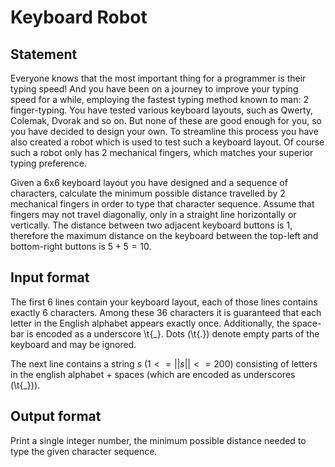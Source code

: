 # Keyboard Robot

## Statement

Everyone knows that the most important thing for a programmer is their typing speed! And you have been on a journey to improve your typing speed for a while, employing the fastest typing method known to man: 2 finger-typing. You have tested various keyboard layouts, such as Qwerty, Colemak, Dvorak and so on. But none of these are good enough for you, so you have decided to design your own. To streamline this process you have also created a robot which is used to test such a keyboard layout. Of course such a robot only has 2 mechanical fingers, which matches your superior typing preference.

Given a 6x6 keyboard layout you have designed and a sequence of characters, calculate the minimum possible distance travelled by 2 mechanical fingers in order to type that character sequence. Assume that fingers may not travel diagonally, only in a straight line horizontally or vertically. The distance between two adjacent keyboard buttons is 1, therefore the maximum distance on the keyboard between the top-left and bottom-right buttons is $5+5 = 10$.

## Input format

The first 6 lines contain your keyboard layout, each of those lines contains exactly 6 characters. Among these 36 characters it is guaranteed that each letter in the English alphabet appears exactly once. Additionally, the space-bar is encoded as a underscore \t{_}. Dots (\t{.}) denote empty parts of the keyboard and may be ignored.

The next line contains a string $s$ ($1 <= ||s|| <= 200$) consisting of letters in the english alphabet + spaces (which are encoded as underscores (\t{_})).

## Output format

Print a single integer number, the minimum possible distance needed to type the given character sequence.
